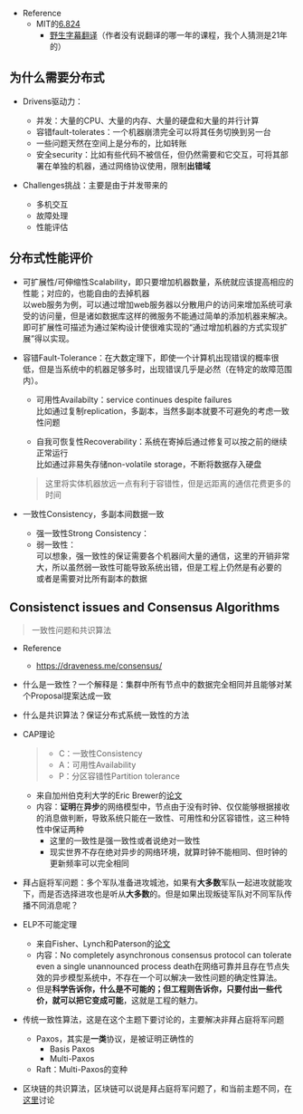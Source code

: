 + Reference
	+ MIT的[6.824](https://pdos.csail.mit.edu/6.824/schedule.html)
		+ [野生字幕翻译](https://mit-public-courses-cn-translatio.gitbook.io/mit6-824/)（作者没有说翻译的哪一年的课程，我个人猜测是21年的）


## 为什么需要分布式

+ Drivens驱动力：
	+ 并发：大量的CPU、大量的内存、大量的硬盘和大量的并行计算
	+ 容错fault-tolerates：一个机器崩溃完全可以将其任务切换到另一台
	+ 一些问题天然在空间上是分布的，比如转账
	+ 安全security：比如有些代码不被信任，但仍然需要和它交互，可将其部署在单独的机器，通过网络协议使用，限制**出错域**

+ Challenges挑战：主要是由于并发带来的
	+ 多机交互
	+ 故障处理
	+ 性能评估

## 分布式性能评价

+ 可扩展性/可伸缩性Scalability，即只要增加机器数量，系统就应该提高相应的性能；对应的，也能自由的去掉机器  
	以web服务为例，可以通过增加web服务器以分散用户的访问来增加系统可承受的访问量，但是诸如数据库这样的微服务不能通过简单的添加机器来解决。即可扩展性可描述为通过架构设计使很难实现的“通过增加机器的方式实现扩展”得以实现。

+ 容错Fault-Tolerance：在大数定理下，即使一个计算机出现错误的概率很低，但是当系统中的机器足够多时，出现错误几乎是必然（在特定的故障范围内）。

	+ 可用性Availabilty：service continues despite failures  
		比如通过复制replication，多副本，当然多副本就要不可避免的考虑一致性问题

	+ 自我可恢复性Recoverability：系统在寄掉后通过修复可以按之前的继续正常运行  
		比如通过非易失存储non-volatile storage，不断将数据存入硬盘

	>这里将实体机器放远一点有利于容错性，但是远距离的通信花费更多的时间

+ 一致性Consistency，多副本间数据一致
	+ 强一致性Strong Consistency：
	+ 弱一致性：  
		可以想象，强一致性的保证需要各个机器间大量的通信，这里的开销非常大，所以虽然弱一致性可能导致系统出错，但是工程上仍然是有必要的  
		或者是需要对比所有副本的数据

## Consistenct issues and Consensus Algorithms
>一致性问题和共识算法

+ Reference
	+ https://draveness.me/consensus/

+ 什么是一致性？一个解释是：集群中所有节点中的数据完全相同并且能够对某个Proposal提案达成一致
+ 什么是共识算法？保证分布式系统一致性的方法

+ CAP理论
	>+ C：一致性Consistency
	>+ A：可用性Availability
	>+ P：分区容错性Partition tolerance

	+ 来自加州伯克利大学的Eric Brewer的[论文](https://citeseerx.ist.psu.edu/viewdoc/download?doi=10.1.1.67.6951&rep=rep1&type=pdf)
	+ 内容：**证明**在**异步**的网络模型中，节点由于没有时钟、仅仅能够根据接收的消息做判断，导致系统只能在一致性、可用性和分区容错性，这三种特性中保证两种
		+ 这里的一致性是强一致性或者说绝对一致性
		+ 现实世界不存在绝对异步的网络环境，就算时钟不能相同、但时钟的更新频率可以完全相同

+ 拜占庭将军问题：多个军队准备进攻城池，如果有**大多数**军队一起进攻就能攻下，而是否选择进攻也是听从**大多数**的。但是如果出现叛徒军队对不同军队传播不同消息呢？

+ ELP不可能定理
	+ 来自Fisher、Lynch和Paterson的[论文](https://ilyasergey.net/CS6213/_static/02-consensus/flp.pdf)
	+ 内容：No completely asynchronous consensus protocol can tolerate even a single unannounced process death在网络可靠并且存在节点失效的异步模型系统中，不存在一个可以解决一致性问题的确定性算法。
	+ 但是**科学告诉你，什么是不可能的；但工程则告诉你，只要付出一些代价，就可以把它变成可能**，这就是工程的魅力。

+ 传统一致性算法，这是在这个主题下要讨论的，主要解决非拜占庭将军问题
	+ Paxos，其实是**一类**协议，是被证明正确性的
		+ Basis Paxos
		+ Multi-Paxos
	+ Raft：Multi-Paxos的变种

+ 区块链的共识算法，区块链可以说是拜占庭将军问题了，和当前主题不同，在[这里](../Web3/README.md)讨论